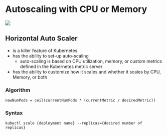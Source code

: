 # Autoscaling with CPU or Memory

<img src="https://user-images.githubusercontent.com/6856382/219992837-b21731f7-dd06-482e-87b7-d55c667c9846.png">

## Horizontal Auto Scaler

- is a killer feature of Kubernetes
- has the ability to set-up auto-scaling
    - auto-scaling is based on CPU utilization, memory, or custom metrics defined in the Kubernetes metric server 
- has the ability to customize how it scales and whether it scales by CPU, Memory, or both

### Algorithm

```
newNumPods = ceil(currentNumPods * (currentMetric / desiredMetric))
```

### Syntax

```
kubectl scale {deployment name} --replicas={desired number of replicas}
```

#
